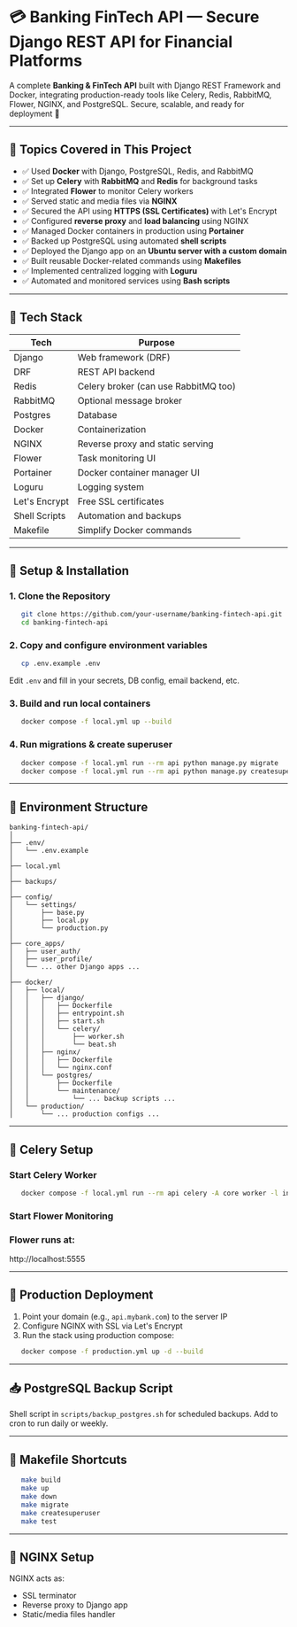 # 💳 Banking FinTech API — Secure Django REST API for Financial Platforms

A complete **Banking & FinTech API** built with Django REST Framework and Docker, integrating production-ready tools like Celery, Redis, RabbitMQ, Flower, NGINX, and PostgreSQL. Secure, scalable, and ready for deployment 🚀

---

## 🧠 Topics Covered in This Project

- ✅ Used **Docker** with Django, PostgreSQL, Redis, and RabbitMQ
- ✅ Set up **Celery** with **RabbitMQ** and **Redis** for background tasks
- ✅ Integrated **Flower** to monitor Celery workers
- ✅ Served static and media files via **NGINX**
- ✅ Secured the API using **HTTPS (SSL Certificates)** with Let's Encrypt
- ✅ Configured **reverse proxy** and **load balancing** using NGINX
- ✅ Managed Docker containers in production using **Portainer**
- ✅ Backed up PostgreSQL using automated **shell scripts**
- ✅ Deployed the Django app on an **Ubuntu server with a custom domain**
- ✅ Built reusable Docker-related commands using **Makefiles**
- ✅ Implemented centralized logging with **Loguru**
- ✅ Automated and monitored services using **Bash scripts**

---

## 🚀 Tech Stack

| Tech         | Purpose                             |
|--------------|-------------------------------------|
| Django       | Web framework (DRF)                 |
| DRF          | REST API backend                    |
| Redis        | Celery broker (can use RabbitMQ too)|
| RabbitMQ     | Optional message broker             |
| Postgres     | Database                            |
| Docker       | Containerization                    |
| NGINX        | Reverse proxy and static serving    |
| Flower       | Task monitoring UI                  |
| Portainer    | Docker container manager UI         |
| Loguru       | Logging system                      |
| Let's Encrypt| Free SSL certificates               |
| Shell Scripts| Automation and backups              |
| Makefile     | Simplify Docker commands            |

---

## 🚦 Setup & Installation

### 1. Clone the Repository

```bash
   git clone https://github.com/your-username/banking-fintech-api.git
   cd banking-fintech-api
```
### 2. Copy and configure environment variables

```bash
   cp .env.example .env
```
Edit `.env` and fill in your secrets, DB config, email backend, etc.

### 3. Build and run local containers

```bash
   docker compose -f local.yml up --build
```
### 4. Run migrations & create superuser

```bash
   docker compose -f local.yml run --rm api python manage.py migrate
   docker compose -f local.yml run --rm api python manage.py createsuperuser
```

---

## 🌱 Environment Structure

```
banking-fintech-api/
│
├── .env/
│   └── .env.example
│
├── local.yml
│
├── backups/
│
├── config/
│   └── settings/
│       ├── base.py
│       ├── local.py
│       └── production.py
│
├── core_apps/
│   ├── user_auth/
│   ├── user_profile/
│   └── ... other Django apps ...
│
├── docker/
│   ├── local/
│   │   ├── django/
│   │   │   ├── Dockerfile
│   │   │   ├── entrypoint.sh
│   │   │   ├── start.sh
│   │   │   └── celery/
│   │   │       ├── worker.sh
│   │   │       └── beat.sh
│   │   ├── nginx/
│   │   │   ├── Dockerfile
│   │   │   └── nginx.conf
│   │   └── postgres/
│   │       ├── Dockerfile
│   │       └── maintenance/
│   │           └── ... backup scripts ...
│   └── production/
│       └── ... production configs ...
```

---

## 🔁 Celery Setup

### Start Celery Worker

```bash
   docker compose -f local.yml run --rm api celery -A core worker -l info
```
### Start Flower Monitoring

### Flower runs at:
http://localhost:5555

---

## 🔐 Production Deployment

1. Point your domain (e.g., `api.mybank.com`) to the server IP
2. Configure NGINX with SSL via Let's Encrypt
3. Run the stack using production compose:

```bash
   docker compose -f production.yml up -d --build
```
---

## 📥 PostgreSQL Backup Script

Shell script in `scripts/backup_postgres.sh` for scheduled backups.
Add to cron to run daily or weekly.

---

## 🔧 Makefile Shortcuts

```bash
   make build
   make up
   make down
   make migrate
   make createsuperuser
   make test
```
---

## 📡 NGINX Setup

NGINX acts as:
- SSL terminator
- Reverse proxy to Django app
- Static/media files handler
